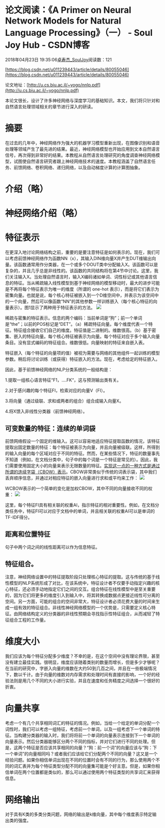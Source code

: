 # 论文阅读：《A Primer on Neural Network Models for Natural Language Processing》（一） - Soul Joy Hub - CSDN博客

2018年04月23日 19:35:06[卓寿杰_SoulJoy](https://me.csdn.net/u011239443)阅读数：121


[https://blog.csdn.net/u011239443/article/details/80055046](https://blog.csdn.net/u011239443/article/details/80055046)

论文地址：[http://u.cs.biu.ac.il/~yogo/nnlp.pdf](http://u.cs.biu.ac.il/~yogo/nnlp.pdf)

本论文很长，设计了许多神经网络与深度学习的基础知识。本文，我们将只针对和自然语言处理领域相关的章节进行深入的研读。

# 摘要

在过去的几年中，神经网络作为强大的机器学习模型重新出现，在图像识别和语音处理等领域产生了最先进的结果。最近，神经网络模型也开始应用到文本自然语言信号，再次得到非常好的结果。本教程从自然语言处理研究的角度调查神经网络模型，试图使自然语言研究者跟上神经网络技术的速度。本教程涵盖了自然语言任务、前馈网络、卷积网络、递归网络，以及自动梯度计算的计算图抽象。

# 介绍（略）

# 神经网络介绍（略）

# 特征表示

在更深入地讨论网络结构之前，重要的是要注意特征是如何表示的。现在，我们可以考虑前馈神经网络作为函数NN（x），其输入DIN维向量X并产生DUT维输出向量。该函数通常用作分类器，在一个或多个DOUT类中分配输入X。该函数可以是复杂的，并且几乎总是非线性的。该函数的共同结构将在第4节中讨论。这里，我们关注输入X。当处理自然语言时，输入X编码诸如单词、词性标记或其他语言信息的特征。当从稀疏输入线性模型到基于神经网络的模型移动时，最大的进步可能是不再将每个特征表示为唯一的维度（所谓的 one-hot 表示），而是将它们表示为密集向量。也就是说，每个核心特征被嵌入到一个D维空间中，并表示为该空间中的一个向量，然后可以像函数“NN”的其他参数一样训练嵌入（每个核心特征的向量表示）。图1显示了两种用于特征表示的方法。 
![](https://upload-images.jianshu.io/upload_images/1621805-554146a6899d6021.png?imageMogr2/auto-orient/strip%7CimageView2/2/w/1240)

> 
稀疏与密集的特征表示。信息的两个编码：当前单词是“狗”；前一个单词是“the”；以前的POS标记是“DET”。（a）稀疏特征向量。每个维度代表一个特征。特征组合接收它们自己的维度。特征值是二进制的。维数很高。（b）基于密集、嵌入的特征向量。每个核心特征被表示为向量。每个特征对应于多个输入向量条目。没有显式编码的特征组合。维数很低。向量映射的特征来自嵌入表。

特征嵌入（每个特征的向量项的值）被视为需要与网络的其他组件一起训练的模型参数。稍后将讨论训练（或获得）特征嵌入的方法。现在，考虑给定的特征嵌入。

因此，基于前馈神经网络的NLP分类系统的一般结构是：

> 
1.提取一组核心语言特征“F1，.…FK“，这与预测输出类有关。 

  2.对于感兴趣的每个特征FI，检索对应的向量V（FI）。 

  3.将向量（通过级联、求和或两者的组合）组合成输入向量X。 

  4.将X馈入非线性分类器（前馈神经网络）。

## 可变数量的特征：连续的单词袋

前馈网络假设一个固定的维输入。这可以容易地适应特征提取函数的情况，该特征提取出固定数量的特征：每个特征被表示为向量，并且向量被级联。这样，所得到的输入向量的每个区域对应于不同的特征。然而，在某些情况下，特征的数量事先不知道（例如，在文档分类中，句子中的每个词是一个特征是常见的）。因此，我们需要使用固定大小的向量来表示无限数量的特征。[实现这一点的一种方式是通过所谓的连续字袋（CBOW）表示](https://www.cnblogs.com/pinard/p/7160330.html)。CBOW非常类似于传统的词表示袋，其中我们丢弃顺序信息，并通过对相应特征的嵌入向量进行求和或平均来工作： 
![](https://upload-images.jianshu.io/upload_images/1621805-fd29a551c3dd5ce8.png?imageMogr2/auto-orient/strip%7CimageView2/2/w/1240)

WCBOW表示的一个简单的变化是加权CBOW，其中不同的向量接收不同的权重： 
![](https://upload-images.jianshu.io/upload_images/1621805-5019e761efecb943.png?imageMogr2/auto-orient/strip%7CimageView2/2/w/1240)

这里，每个特征FI具有相关联的权重AI，指示特征的相对重要性。例如，在文档分类任务中，特征FI可以对应于文档中的单词，并且相关联的权重AI可以是单词的TF-IDF得分。

## 距离和位置特征

句子中两个词之间的线性距离可以作为信息特征。

## 特征组合。

注意，神经网络设置中的特征提取阶段只处理核心特征的提取。这与传统的基于线性模型的NLP系统形成了对比，在该系统中，特征设计者不仅要手动指定兴趣的核心特征，还必须手动地指定它们之间的交互。组合特征在线性模型中是至关重要的，因为它们将更多的维度引入到输入中，将其转换成数据点更接近线性可分离的空间。另一方面，可能的组合的空间非常大，特征设计者必须花费大量的时间来生成一组有效的特征组合。非线性神经网络模型的一个优势是，只需要定义核心特征。由网络结构定义的分类器的非线性预期会寻找指示性特征组合，从而减轻了特征组合工程的工作量。

# 维度大小

我们应该为每个特征分配多少维度？不幸的是，在这个空间中没有理论界限，甚至没有建立最佳实践。很明显，维度应该随着类别的数量而增长，但是多少才够呢？在当前的研究中，字嵌入向量的维数在大约50到几百之间，并且在一些极端情况下，数以千计。由于向量的维数对内存需求和处理时间有直接的影响，一个好的经验法则是用几个不同的大小进行实验，并且在速度和任务精度之间选择一个很好的折衷。

# 向量共享

考虑一个有几个共享相同词汇的特征的情况。例如，当给一个给定的单词分配一个词性时，我们可以考虑一组特征，考虑前一个单词，以及一组考虑下一个单词的特征。当构建分类器的输入时，我们将将前一个单词的向量表示连接到下一个单词的向量表示。然后分类器能够区分两个不同的指标，并对它们进行不同的处理。但是，这两个特征是否应该共享相同的向量？“狗：前一个词”的向量应该与“狗：下一个单词”的向量相同吗？或者我们应该给它们分配两个不同的向量？这又是一个经验问题。如果你相信单词出现在不同的位置时会有不同的行为，那么使用两个不同的词汇表并为每个特征类型分配不同的向量集可能是个好主意。但是，如果你相信单词在两个位置都是类似的，那么可以通过使用两个特征类型的共享词汇来获得信息。

# 网络输出

对于具有K类的多类分类问题，网络的输出是k维向量，其中每个维度表示特定输出类的强度。

